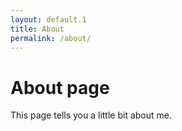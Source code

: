```yaml
---
layout: default.1
title: About
permalink: /about/
---
```

# About page

This page tells you a little bit about me.